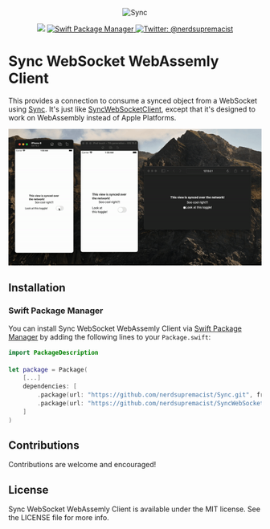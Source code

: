 <p align="center">
    <img src="https://github.com/nerdsupremacist/Sync/raw/main/logo.png" width="600" max-width="90%" alt="Sync" />
</p>

<p align="center">
    <img src="https://img.shields.io/badge/Swift-5.5-orange.svg" />
    <a href="https://swift.org/package-manager">
        <img src="https://img.shields.io/badge/swiftpm-compatible-brightgreen.svg?style=flat" alt="Swift Package Manager" />
    </a>
    <a href="https://twitter.com/nerdsupremacist">
        <img src="https://img.shields.io/badge/twitter-@nerdsupremacist-blue.svg?style=flat" alt="Twitter: @nerdsupremacist" />
    </a>
</p>

# Sync WebSocket WebAssemly Client
This provides a connection to consume a synced object from a WebSocket using [Sync](https://github.com/nerdsupremacist/Sync). It's just like [SyncWebSocketClient](https://github.com/nerdsupremacist/SyncWebSocketClient), except that it's designed to work on WebAssembly instead of Apple Platforms.

<p align="center">
    <img src="https://github.com/nerdsupremacist/SyncTokamak/raw/main/demo.gif" width="600" max-width="90%" alt="Sync" />
</p>

## Installation
### Swift Package Manager

You can install Sync WebSocket WebAssemly Client via [Swift Package Manager](https://swift.org/package-manager/) by adding the following lines to your `Package.swift`:

```swift
import PackageDescription

let package = Package(
    [...]
    dependencies: [
        .package(url: "https://github.com/nerdsupremacist/Sync.git", from: "1.0.0"),
        .package(url: "https://github.com/nerdsupremacist/SyncWebSocketWebAssemblyClient.git", from: "0.1.0"),
    ]
)
```

## Contributions
Contributions are welcome and encouraged!

## License
Sync WebSocket WebAssemly Client is available under the MIT license. See the LICENSE file for more info.
